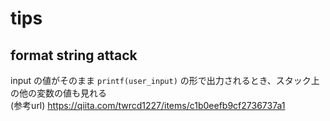 # tips
## format string attack
input の値がそのまま `printf(user_input)` の形で出力されるとき、スタック上の他の変数の値も見れる  
(参考url) https://qiita.com/twrcd1227/items/c1b0eefb9cf2736737a1
